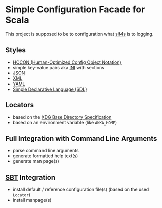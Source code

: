 Simple Configuration Facade for Scala
=====================================

This project is supposed to be to configuration what [slf4s][1] is to logging.


Styles
------

- [HOCON (Human-Optimized Config Object Notation)][9]
- simple key-value pairs aka [INI][4] with sections
- [JSON][5]
- [XML][6]
- [YAML][7]
- [Simple Declarative Language (SDL)][8]


Locators
--------

- based on the [XDG Base Directory Specification][2]
- based on an environment variable (like `AKKA_HOME`)


Full Integration with Command Line Arguments
--------------------------------------------

- parse command line arguments
- generate formatted help text(s)
- generate man page(s)


[SBT][3] Integration
--------------------

- install default / reference configuration file(s) (based on the used
  `Locator`)
- install manpage(s)


[1]: https://github.com/weiglewilczek/slf4s
[2]: http://standards.freedesktop.org/basedir-spec/basedir-spec-latest.html
[3]: https://github.com/harrah/xsbt
[4]: http://en.wikipedia.org/wiki/INI_file
[5]: http://en.wikipedia.org/wiki/JSON
[6]: http://en.wikipedia.org/wiki/XML
[7]: http://en.wikipedia.org/wiki/YAML
[8]: http://en.wikipedia.org/wiki/Simple_Declarative_Language
[9]: https://github.com/typesafehub/config/blob/master/HOCON.md

